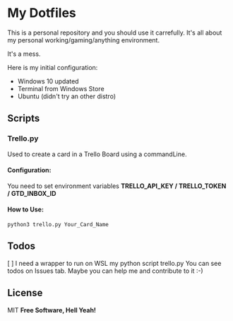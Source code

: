 # My Dotfiles

This is a personal repository and you should use it carrefully. It's all about my personal working/gaming/anything environment. 

It's a mess.

Here is my initial configuration:
- Windows 10 updated
- Terminal from Windows Store
- Ubuntu (didn't try an other distro)

## Scripts

### Trello.py

Used to create a card in a Trello Board using a commandLine.
#### Configuration:
You need to set environment variables **TRELLO_API_KEY / TRELLO_TOKEN / GTD_INBOX_ID**
#### How to Use:
  ```python3 trello.py Your_Card_Name```
## Todos
[ ] I need a wrapper to run on WSL my python script trello.py
You can see todos on Issues tab. Maybe you can help me and contribute to it :-)

License
----
MIT
**Free Software, Hell Yeah!**
